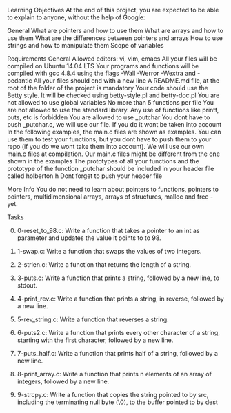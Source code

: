 Learning Objectives
At the end of this project, you are expected to be able to explain to anyone, without the help of Google:

General
What are pointers and how to use them
What are arrays and how to use them
What are the differences between pointers and arrays
How to use strings and how to manipulate them
Scope of variables

Requirements
General
Allowed editors: vi, vim, emacs
All your files will be compiled on Ubuntu 14.04 LTS
Your programs and functions will be compiled with gcc 4.8.4 using the flags -Wall -Werror -Wextra and -pedantic
All your files should end with a new line
A README.md file, at the root of the folder of the project is mandatory
Your code should use the Betty style. It will be checked using betty-style.pl and betty-doc.pl
You are not allowed to use global variables
No more than 5 functions per file
You are not allowed to use the standard library. Any use of functions like printf, puts, etc is forbidden
You are allowed to use _putchar
You dont have to push _putchar.c, we will use our file. If you do it wont be taken into account
In the following examples, the main.c files are shown as examples. You can use them to test your functions, but you dont have to push them to your repo (if you do we wont take them into account). We will use our own main.c files at compilation. Our main.c files might be different from the one shown in the examples
The prototypes of all your functions and the prototype of the function _putchar should be included in your header file called holberton.h
Dont forget to push your header file

More Info
You do not need to learn about pointers to functions, pointers to pointers, multidimensional arrays, arrays of structures, malloc and free - yet.

Tasks

0. 0-reset_to_98.c: Write a function that takes a pointer to an int as parameter and updates the value it points to to 98. 

1. 1-swap.c: Write a function that swaps the values of two integers.

2. 2-strlen.c: Write a function that returns the length of a string.

3. 3-puts.c: Write a function that prints a string, followed by a new line, to stdout.

4. 4-print_rev.c: Write a function that prints a string, in reverse, followed by a new line.

5. 5-rev_string.c: Write a function that reverses a string.

6. 6-puts2.c: Write a function that prints every other character of a string, starting with the first character, followed by a new line.

7. 7-puts_half.c: Write a function that prints half of a string, followed by a new line.

8. 8-print_array.c: Write a function that prints n elements of an array of integers, followed by a new line.

9. 9-strcpy.c: Write a function that copies the string pointed to by src, including the terminating null byte (\0), to the buffer pointed to by dest

 


